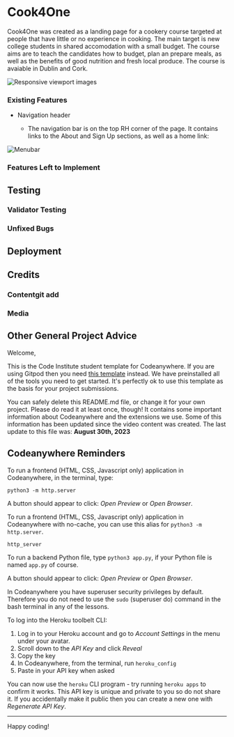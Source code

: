 # Cook4One

Cook4One was created as a landing page for a cookery course targeted at people that have little or no experience in cooking.  The main target is new college students in shared accomodation with a small budget. The course aims are to teach the candidates how to budget, plan an prepare meals, as well as the benefits of good nutrition and fresh local produce.  The course is avaiable in Dublin and Cork.

![Responsive viewport images](https://i.imgur.com/rQIDHy1.png)

### Existing Features

- Navigation header

  - The navigation bar is on the top RH corner of the page.  It contains links to the About and Sign Up sections, as well as a home link:

![Menubar](https://i.imgur.com/qk0PrvG.jpg)
  
### Features Left to Implement

## Testing

### Validator Testing

### Unfixed Bugs

## Deployment

## Credits

### Contentgit add

### Media

## Other General Project Advice

Welcome,

This is the Code Institute student template for Codeanywhere. If you are using Gitpod then you need [this template](https://github.com/Code-Institute-Org/gitpod-full-template) instead.  We have preinstalled all of the tools you need to get started. It's perfectly ok to use this template as the basis for your project submissions.

You can safely delete this README.md file, or change it for your own project. Please do read it at least once, though! It contains some important information about Codeanywhere and the extensions we use. Some of this information has been updated since the video content was created. The last update to this file was: **August 30th, 2023**

## Codeanywhere Reminders

To run a frontend (HTML, CSS, Javascript only) application in Codeanywhere, in the terminal, type:

`python3 -m http.server`

A button should appear to click: _Open Preview_ or _Open Browser_.

To run a frontend (HTML, CSS, Javascript only) application in Codeanywhere with no-cache, you can use this alias for `python3 -m http.server`.

`http_server`

To run a backend Python file, type `python3 app.py`, if your Python file is named `app.py` of course.

A button should appear to click: _Open Preview_ or _Open Browser_.

In Codeanywhere you have superuser security privileges by default. Therefore you do not need to use the `sudo` (superuser do) command in the bash terminal in any of the lessons.

To log into the Heroku toolbelt CLI:

1. Log in to your Heroku account and go to _Account Settings_ in the menu under your avatar.
2. Scroll down to the _API Key_ and click _Reveal_
3. Copy the key
4. In Codeanywhere, from the terminal, run `heroku_config`
5. Paste in your API key when asked

You can now use the `heroku` CLI program - try running `heroku apps` to confirm it works. This API key is unique and private to you so do not share it. If you accidentally make it public then you can create a new one with _Regenerate API Key_.

---

Happy coding!
